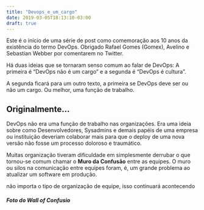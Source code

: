 ```yaml
---
title: "Devops_e_um_cargo"
date: 2019-03-05T18:13:10-03:00
draft: true
---
```


Este é o início de uma série de post como comemoração aos 10 anos da existência do termo DevOps. Obrigado Rafael Gomes (Gomex), Avelino e Sebastian Webber por comentarem no Twitter.

Há duas ideias que se tornaram senso comum ao falar de DevOps: A primeira é “DevOps não é um cargo” e a segunda é “DevOps é cultura”.

A segunda ficará para um outro texto, a primeira se DevOps deve ser ou não um cargo. Ou melhor, uma função de trabalho.

## Originalmente...

DevOps não era uma função de trabalho nas organizações. Era uma ideia sobre como Desenvolvedores, Sysadmins e demais papéis de uma empresa ou instituição deveriam colaborar mais para que o deploy de uma nova versão não fosse um processo doloroso e traumático. 

Muitas organização tiveram dificuldade em simplesmente derrubar o que tornou-se comum chamar o **Muro da Confusão** entre as equipes. O muro ou silos na comunicação entre equipes foram, é, um grande problema ao atualizar um software em produção. 


não importa o tipo de organização de equipe, isso continuará acontecendo 

##### Foto do Wall of Confusio